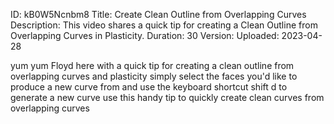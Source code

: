 ID: kB0W5Ncnbm8
Title: Create Clean Outline from Overlapping Curves
Description: This video shares a quick tip for creating a Clean Outline from Overlapping Curves in Plasticity.
Duration: 30
Version: 
Uploaded: 2023-04-28

yum yum Floyd here with a quick tip for
creating a clean outline from
overlapping curves and plasticity simply
select the faces you'd like to produce a
new curve from and use the keyboard
shortcut shift d to generate a new curve
use this handy tip to quickly create
clean curves from overlapping curves